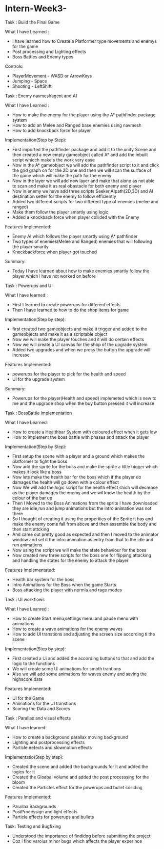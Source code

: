 # Intern-Week3-

Task : Build the Final Game 

What I have Learned : 
* I have learned how to Create a Platformer type movements and enemys for the game
* Post processing and Lighting effects
* Boss Battles and Enemy types 

Controls:

* PlayerMovement - WASD or ArrowKeys
* Jumping - Space
* Shooting - LeftShift 



Task : Enemy navmeshagent and AI 

What I have Learned :
* How to make the enemy for the player using the A* pathfinder package system
* How to add an Melee and Ranged base enemies using navmesh
* How to add knockback force for player 

Implementation(Step by Step):
* First imported the pathfinder package and add it to the unity Scene and then created a new empty gameobject called A* and add the inbuilt script whicch make s the work very ease
* Now in the A* gameobject we will add the pathfinder script to it and click the grid graph on for the 2D one and then we will scan the surface of the game which will make the path for the 
  enemy
* Now in the layer we will add new layer and make that alone as not able to scan and make it as real obastacle for both enemy and player
* Now in enemy we have add three scripts Seeker,AIpath(2D,3D) and AI destination setter for the enemy to follow efficiently
* Added two different scripts for two different type of enemies (melee and ranged)
* Make them follow the player smartly using logic
* Added a knockback force when player collided with the Enemy

Features Implemented:
* Enemy AI which follows the player smartly using A* pathfinder
* Two types of enemies(Melee and Ranged) enemies that will following the player smartly
* Knockbackforce when player got touched 

Summary:
* Today I have learned about how to make enemies smartly follow the player which i have not worked on before

Task : Powerups and UI

What I have learned :
* First I learned to create powerups for different effects
* Then I have learned to how to do the shop items for game 

Implementation(Step by step):
* first created two gameobjects and make it trigger and added to the gameobjects and make it as a scriptable object
* Now we will make the player touches and it will do certain effects
* Now we will create a UI canvas for the shop of the upgrade system
* Added two upgrades and when we press the button the upgrade will increase 

Features Implemented:
* powerups for the player to pick for the health and speed
* Ui for the upgrade system 

Summary:
* Powerups for the player(Health and speed) implemeted which is new to me and the upgrade shop when the buy button pressed it will increase

Task : BossBattle Implementation 

What I have Learned:
* How to create a Healthbar System with coloured effect when it gets low
* How to implement the boss battle with phases and attack the player 

Implementation(Step by Step):
* First setup the scene with a player and a ground which makes the platformer to fight the boss
* Now add the sprite for the boss and make the sprite a little bigger which makes it look like a boss
* Now lets make the health bar for the boss which if the player do damages the health will go down with a colour effect
* Now We will add the logic script for the health effect shich will decrease as the player damages the enemy and we wil know the health by the colour of the bar up
* Then I Moved to the Boss Animations from the sprite I have downloaded they are idle,run and jump animations but the intro animation was not there
* So I thought of creating it using the  properities of the Sprite it has and make the enemy come fall from above and then assemble the body and then start attcking
* And came out pretty good as expected and then I moved to the animator window and set it the intro animation as entry from that to the idle and run animations
* Now using the script we will make the state behaviour for the boss
* Now created new three scripts for the boss one for flipping,attacking and handling the states for the enemy to attack the player 

Features Implementated:
* Health bar system for the boss
* Intro Animations for the Boss when the game Starts
* Boss attacking the player with normla and rage modes 


Task : UI workflows 

What I have Leanred :
* How to create Start menu,settings menu and pause menu with animations
* How to create a wave animations for the enemy waves
* How to add UI transtions and adjusting the screen size according ti the scene 

Implementation(Step by step):
* First created a Ui and added the acoording buttons to that and add the logic to the functions
* We will create some UI animations for smoth trantions
* Also we will add some animations for waves enemy and saving the highscore data 

Features Implemented:
* Ui for the Game
* Animations for the UI transtions
* Scoring the Data and Scores


Task : Parallax and visual effects

What I have learned:
* How to create a background parallax moving background
* Lighting and postprocessing effects
* Particle eefects and slowmotion effects

Implementatio(Step by step):
* Created the scene and added the backgrounds for it   and added the logics for it
* Created the Gloabal volume and added the post processsing for the bloom
* Created  the Particles effect for the powerups and bullet colliding 

Features Implemented:
* Parallax Backgrounds
* PostProcessign and light effects
* Particle effects for powerups and bullets


Task: Testing and Bugfixing 

* Understood the importance of findidng before submitting the project
* Coz i find varoius minor bugs which affects the player experince 

